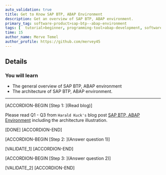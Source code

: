 ```yaml
---
auto_validation: true
title: Get to Know SAP BTP, ABAP Environment
description: Get an overview of SAP BTP, ABAP environment.
primary_tag: software-product>sap-btp--abap-environment
tags: [  tutorial>beginner, programming-tool>abap-development, software-product>sap-business-technology-platform]
time: 15
author_name: Merve Temel
author_profile: https://github.com/mervey45
---
```



## Details
### You will learn  
  - The general overview of SAP BTP, ABAP environment
  - The architecture of SAP BTP, ABAP environment.

---

[ACCORDION-BEGIN [Step 1: ](Read blog)]

Please read Q1 - Q3 from `Harald Kuck's` blog post [SAP BTP, ABAP Environment](https://blogs.sap.com/2018/09/04/sap-cloud-platform-abap-environment/) including the architecture illustration.

[DONE]
[ACCORDION-END]

[ACCORDION-BEGIN [Step 2: ](Answer question 1)]

[VALIDATE_1]
[ACCORDION-END]


[ACCORDION-BEGIN [Step 3: ](Answer question 2)]

[VALIDATE_2]
[ACCORDION-END]
